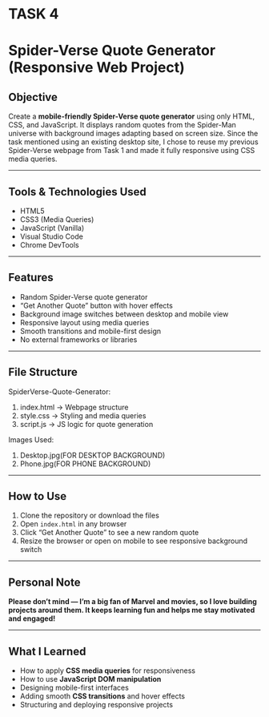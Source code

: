 # TASK 4
# Spider-Verse Quote Generator (Responsive Web Project)

## Objective
Create a **mobile-friendly Spider-Verse quote generator** using only HTML, CSS, and JavaScript. It displays random quotes from the Spider-Man universe with background images adapting based on screen size. Since the task mentioned using an existing desktop site, I chose to reuse my previous Spider-Verse webpage from Task 1 and made it fully responsive using CSS media queries.

---

## Tools & Technologies Used
- HTML5  
- CSS3 (Media Queries)  
- JavaScript (Vanilla)  
- Visual Studio Code  
- Chrome DevTools  

---

## Features
- Random Spider-Verse quote generator  
- “Get Another Quote” button with hover effects  
- Background image switches between desktop and mobile view  
- Responsive layout using media queries  
- Smooth transitions and mobile-first design  
- No external frameworks or libraries

---

## File Structure
SpiderVerse-Quote-Generator:

1. index.html → Webpage structure
2. style.css → Styling and media queries
3. script.js → JS logic for quote generation

Images Used:
1. Desktop.jpg(FOR DESKTOP BACKGROUND)
2. Phone.jpg(FOR PHONE BACKGROUND)

---

## How to Use
1. Clone the repository or download the files  
2. Open `index.html` in any browser  
3. Click “Get Another Quote” to see a new random quote  
4. Resize the browser or open on mobile to see responsive background switch

---

## Personal Note
**Please don’t mind — I’m a big fan of Marvel and movies, so I love building projects around them. It keeps learning fun and helps me stay motivated and engaged!**

---

## What I Learned
- How to apply **CSS media queries** for responsiveness  
- How to use **JavaScript DOM manipulation**  
- Designing mobile-first interfaces  
- Adding smooth **CSS transitions** and hover effects  
- Structuring and deploying responsive projects
